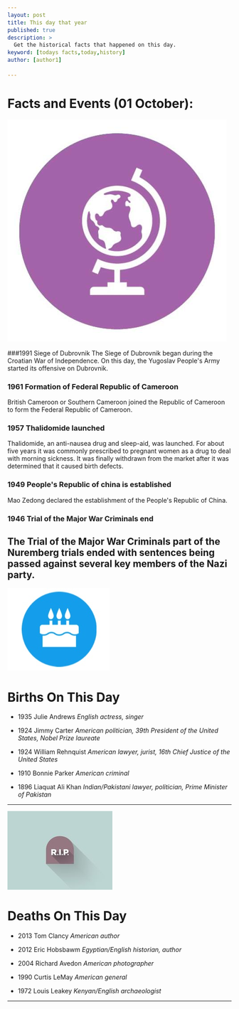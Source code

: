```yaml
---
layout: post
title: This day that year
published: true
description: >
  Get the historical facts that happened on this day.
keyword: [todays facts,today,history]
author: [author1]

---
```

# Facts and Events (01 October):

![Fact](/assets/img/blog/fact.jpg)

###1991 Siege of Dubrovnik
The Siege of Dubrovnik began during the Croatian War of Independence. On this day, the Yugoslav People's Army started its offensive on Dubrovnik.

### 1961 Formation of Federal Republic of Cameroon
British Cameroon or Southern Cameroon joined the Republic of Cameroon to form the Federal Republic of Cameroon.

### 1957 Thalidomide launched
Thalidomide, an anti-nausea drug and sleep-aid, was launched. For about five years it was commonly prescribed to pregnant women as a drug to deal with morning sickness. It was finally withdrawn from the market after it was determined that it caused birth defects.

### 1949 People's Republic of china is established
Mao Zedong declared the establishment of the People's Republic of China.

### 1946 Trial of the Major War Criminals end
The Trial of the Major War Criminals part of the Nuremberg trials ended with sentences being passed against several key members of the Nazi party.
---
![Bday](/assets/img/blog/bday.jpg)

# Births On This Day
* 1935 Julie Andrews
*English actress, singer*

* 1924 Jimmy Carter
*American politician, 39th President of the United States, Nobel Prize laureate*

* 1924 William Rehnquist
*American lawyer, jurist, 16th Chief Justice of the United States*

* 1910 Bonnie Parker
*American criminal*

* 1896 Liaquat Ali Khan
*Indian/Pakistani lawyer, politician, Prime Minister of Pakistan*

---
![Rip](/assets/img/blog/rip.jpg)

# Deaths On This Day

* 2013 Tom Clancy
*American author*

* 2012 Eric Hobsbawm
*Egyptian/English historian, author*

* 2004 Richard Avedon
*American photographer*

* 1990 Curtis LeMay
*American general*

* 1972 Louis Leakey
*Kenyan/English archaeologist*

---
